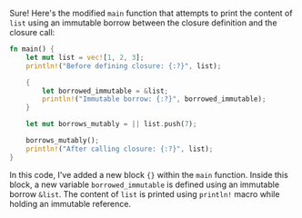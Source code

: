 Sure! Here's the modified `main` function that attempts to print the content of `list` using an immutable borrow between the closure definition and the closure call:

```rust
fn main() {
    let mut list = vec![1, 2, 3];
    println!("Before defining closure: {:?}", list);

    {
        let borrowed_immutable = &list;
        println!("Immutable borrow: {:?}", borrowed_immutable);
    }

    let mut borrows_mutably = || list.push(7);

    borrows_mutably();
    println!("After calling closure: {:?}", list);
}
```

In this code, I've added a new block `{}` within the `main` function. Inside this block, a new variable `borrowed_immutable` is defined using an immutable borrow `&list`. The content of `list` is printed using `println!` macro while holding an immutable reference.